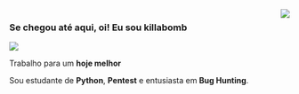 <img align='right' src='https://github-readme-stats.vercel.app/api?username=killabomb&theme=synthwave&show_icons=true'>

### Se chegou até aqui, oi! Eu sou killabomb

<img src="https://img.shields.io/static/v1?label=Overview&message=killabomb&color=f8efd4&style=for-the-badge&logo=GitHub">

<p>

Trabalho para um **hoje melhor**<br/>

Sou estudante de **Python**, **Pentest** e entusiasta em **Bug Hunting**.

</p>
